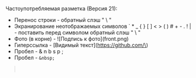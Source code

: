 Частоупотребляемая разметка (Версия 21):
+ Перенос строки - обратный слэш " \\ "
+ Экранирование неотображаемых символов ` * _ { } [ ] < > ( ) # + - . ! \| - поставить перед символом обратный слэш " \\ "
+ Фото (в корне) - \!\[Подпись к фото\]\(front.png\)
+ Гиперссылка - \[Видимый текст\]\(https://github.com/\)
+ Пробел - & n b s p ;
+ Пробел - <code>&amp;nbsp;</code>
  
> &nbsp; 
